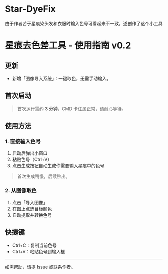 # Star-DyeFix
由于作者苦于星痕染头发和衣服时输入色号可看起来不一致，遂创作了这个小工具
# 星痕去色差工具 - 使用指南 v0.2

## 更新
- 新增「图像导入系统」：一键取色，无需手动输入。

## 首次启动
> 首次运行需约 **3 分钟**，CMD 卡住属正常，请耐心等待。

## 使用方法

### 1. 直接输入色号
1. 启动后弹出小窗口  
2. 粘贴色号（Ctrl+V）  
3. 点击生成按钮自动生成你需要输入星痕中的色号  
> 首次生成稍慢，后续秒出。

### 2. 从图像取色
1. 点击「导入图像」  
2. 在图上点选目标颜色  
3. 自动提取并转换色号

## 快捷键
- Ctrl+C：复制当前色号  
- Ctrl+V：粘贴色号到输入框

---

如需帮助，请提 Issue 或联系作者。